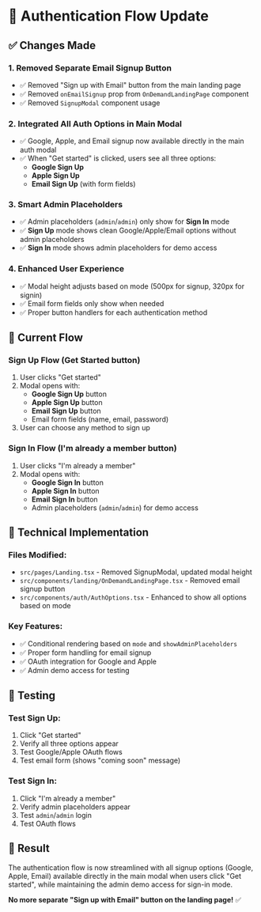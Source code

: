 # 🔐 Authentication Flow Update

## ✅ **Changes Made**

### 1. **Removed Separate Email Signup Button**
- ✅ Removed "Sign up with Email" button from the main landing page
- ✅ Removed `onEmailSignup` prop from `OnDemandLandingPage` component
- ✅ Removed `SignupModal` component usage

### 2. **Integrated All Auth Options in Main Modal**
- ✅ Google, Apple, and Email signup now available directly in the main auth modal
- ✅ When "Get started" is clicked, users see all three options:
  - **Google Sign Up**
  - **Apple Sign Up** 
  - **Email Sign Up** (with form fields)

### 3. **Smart Admin Placeholders**
- ✅ Admin placeholders (`admin`/`admin`) only show for **Sign In** mode
- ✅ **Sign Up** mode shows clean Google/Apple/Email options without admin placeholders
- ✅ **Sign In** mode shows admin placeholders for demo access

### 4. **Enhanced User Experience**
- ✅ Modal height adjusts based on mode (500px for signup, 320px for signin)
- ✅ Email form fields only show when needed
- ✅ Proper button handlers for each authentication method

## 🎯 **Current Flow**

### **Sign Up Flow** (Get Started button)
1. User clicks "Get started"
2. Modal opens with:
   - **Google Sign Up** button
   - **Apple Sign Up** button  
   - **Email Sign Up** button
   - Email form fields (name, email, password)
3. User can choose any method to sign up

### **Sign In Flow** (I'm already a member button)
1. User clicks "I'm already a member"
2. Modal opens with:
   - **Google Sign In** button
   - **Apple Sign In** button
   - **Email Sign In** button
   - Admin placeholders (`admin`/`admin`) for demo access

## 🔧 **Technical Implementation**

### **Files Modified:**
- `src/pages/Landing.tsx` - Removed SignupModal, updated modal height
- `src/components/landing/OnDemandLandingPage.tsx` - Removed email signup button
- `src/components/auth/AuthOptions.tsx` - Enhanced to show all options based on mode

### **Key Features:**
- ✅ Conditional rendering based on `mode` and `showAdminPlaceholders`
- ✅ Proper form handling for email signup
- ✅ OAuth integration for Google and Apple
- ✅ Admin demo access for testing

## 🧪 **Testing**

### **Test Sign Up:**
1. Click "Get started"
2. Verify all three options appear
3. Test Google/Apple OAuth flows
4. Test email form (shows "coming soon" message)

### **Test Sign In:**
1. Click "I'm already a member"  
2. Verify admin placeholders appear
3. Test `admin`/`admin` login
4. Test OAuth flows

## 🎉 **Result**

The authentication flow is now streamlined with all signup options (Google, Apple, Email) available directly in the main modal when users click "Get started", while maintaining the admin demo access for sign-in mode.

**No more separate "Sign up with Email" button on the landing page!** ✅




